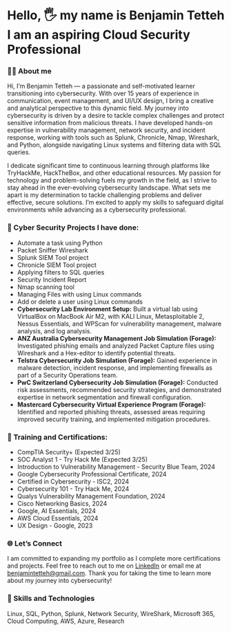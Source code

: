 # Hello, 🖐️ my name is Benjamin Tetteh I am an aspiring Cloud Security Professional

### 👨‍💻 About me
Hi, I’m Benjamin Tetteh — a passionate and self-motivated learner transitioning into cybersecurity. 
With over 15 years of experience in communication, event management, and UI/UX design, 
I bring a creative and analytical perspective to this dynamic field. My journey into cybersecurity is driven by 
a desire to tackle complex challenges and protect sensitive information from malicious threats. 
I have developed hands-on expertise in vulnerability management, network security, and incident response, 
working with tools such as Splunk, Chronicle, Nmap, Wireshark, and Python, alongside navigating Linux systems and filtering data with SQL queries.

I dedicate significant time to continuous learning through platforms like TryHackMe, HackTheBox, and other educational resources. 
My passion for technology and problem-solving fuels my growth in the field, as I strive to stay ahead in the ever-evolving cybersecurity landscape. 
What sets me apart is my determination to tackle challenging problems and deliver effective, secure solutions. I’m excited to apply my skills to 
safeguard digital environments while advancing as a cybersecurity professional.


### 🔐 Cyber Security Projects I have done:
* Automate a task using Python
* Packet Sniffer Wireshark
* Splunk SIEM Tool project
* Chronicle SIEM Tool project
* Applying filters to SQL queries
* Security Incident Report
* Nmap scanning tool
* Managing Files with using Linux commands
* Add or delete a user using Linux commands
* **Cybersecurity Lab Environment Setup:** Built a virtual lab using VirtualBox on MacBook Air M2, with KALI Linux, Metasploitable 2, Nessus Essentials, and WPScan for vulnerability management, malware analysis, and log analysis.
* **ANZ Australia Cybersecurity Management Job Simulation (Forage):** Investigated phishing emails and analyzed Packet Capture files using Wireshark and a Hex-editor to identify potential threats.
* **Telstra Cybersecurity Job Simulation (Forage):** Gained experience in malware detection, incident response, and implementing firewalls as part of a Security Operations team.
* **PwC Switzerland Cybersecurity Job Simulation (Forage):** Conducted risk assessments, recommended security strategies, and demonstrated expertise in network segmentation and firewall configuration.
* **Mastercard Cybersecurity Virtual Experience Program (Forage):** Identified and reported phishing threats, assessed areas requiring improved security training, and implemented mitigation procedures.


### 📃 Training and Certifications:
* CompTIA Security+ (Expected 3/25)
* SOC Analyst 1 - Try Hack Me (Expected 3/25)
* Introduction to Vulnerability Management - Security Blue Team, 2024
* Google Cybersecurity Professional Certificate, 2024
* Certified in Cybersecurity - ISC2, 2024
* Cybersecurity 101 - Try Hack Me, 2024
* Qualys Vulnerability Management Foundation, 2024
* Cisco Networking Basics, 2024
* Google, AI Essentials, 2024
* AWS Cloud Essentials, 2024
* UX Design - Google, 2023


### 🌐 Let’s Connect
I am committed to expanding my portfolio as I complete more certifications and projects. 
Feel free to reach out to me on [LinkedIn](https://www.linkedin.com/in/benjamintetteh/) or email me at benjamintetteh@gmail.com. 
Thank you for taking the time to learn more about my journey into cybersecurity!


### 🥷 Skills and Technologies
Linux, SQL, Python, Splunk, Network Security, WireShark, Microsoft 365, Cloud Computing, AWS, Azure, Research

